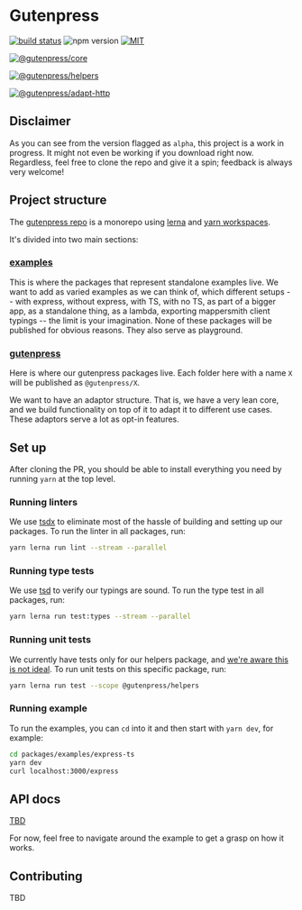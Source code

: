 # Gutenpress

[![build status](https://github.com/Yurickh/gutenpress/workflows/CI/badge.svg)](https://github.com/Yurickh/gutenpress/actions?query=workflow%3ACI)
![npm version](https://img.shields.io/npm/v/@gutenpress/core?label=npm+version&logo=npm)
[![MIT](https://img.shields.io/github/license/Yurickh/gutenpress)](https://github.com/Yurickh/gutenpress/blob/master/LICENSE)

[![@gutenpress/core](https://img.shields.io/bundlephobia/min/@gutenpress/core?label=%40gutenpress%2Fcore)](https://www.npmjs.com/package/@gutenpress/core)

[![@gutenpress/helpers](https://img.shields.io/bundlephobia/min/@gutenpress/helpers?label=%40gutenpress%2Fhelpers)](https://www.npmjs.com/package/@gutenpress/helpers)

[![@gutenpress/adapt-http](https://img.shields.io/bundlephobia/min/@gutenpress/adapt-http?label=%40gutenpress%2Fadapt-http)](https://www.npmjs.com/package/@gutenpress/adapt-http)

## Disclaimer

As you can see from the version flagged as `alpha`, this project is a work in progress. It might not even be working if you download right now. Regardless, feel free to clone the repo and give it a spin; feedback is always very welcome!

## Project structure

The [gutenpress repo](https://github.com/Yurickh/gutenpress) is a monorepo using [lerna](https://github.com/lerna/lerna) and [yarn workspaces](https://classic.yarnpkg.com/en/docs/workspaces/).

It's divided into two main sections:

### [examples](https://github.com/Yurickh/gutenpress/tree/main/packages/examples)

This is where the packages that represent standalone examples live. We want to add as varied examples as we can think of, which different setups -- with express, without express, with TS, with no TS, as part of a bigger app, as a standalone thing, as a lambda, exporting mappersmith client typings -- the limit is your imagination. None of these packages will be published for obvious reasons. They also serve as playground.

### [gutenpress](https://github.com/Yurickh/gutenpress/tree/main/packages/gutenpress)

Here is where our gutenpress packages live. Each folder here with a name `X` will be published as `@gutenpress/X`.

We want to have an adaptor structure. That is, we have a very lean core, and we build functionality on top of it to adapt it to different use cases. These adaptors serve a lot as opt-in features.

## Set up

After cloning the PR, you should be able to install everything you need by running `yarn` at the top level.

### Running linters

We use [tsdx](https://github.com/formium/tsdx) to eliminate most of the hassle of building and setting up our packages. To run the linter in all packages, run:

```bash
yarn lerna run lint --stream --parallel
```

### Running type tests

We use [tsd](https://github.com/SamVerschueren/tsd) to verify our typings are sound. To run the type test in all packages, run:

```bash
yarn lerna run test:types --stream --parallel
```

### Running unit tests

We currently have tests only for our helpers package, and [we're aware this is not ideal](https://github.com/Yurickh/gutenpress/issues/2). To run unit tests on this specific package, run:

```bash
yarn lerna run test --scope @gutenpress/helpers
```

### Running example

To run the examples, you can `cd` into it and then start with `yarn dev`, for example:

```bash
cd packages/examples/express-ts
yarn dev
curl localhost:3000/express
```

## API docs

[TBD](https://github.com/Yurickh/gutenpress/issues/7)

For now, feel free to navigate around the example to get a grasp on how it works.

## Contributing

TBD
